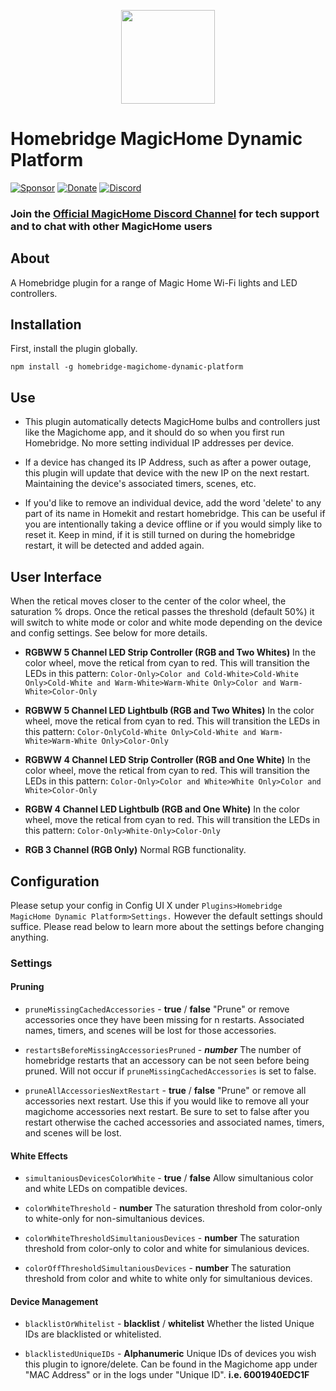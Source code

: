
<p align="center">

<img src="https://github.com/Lethegrin/HomebridgeMagicHome-DynamicPlatform/blob/master/branding/logos/zackneticlogo.svg" width="150">

</p>


# Homebridge MagicHome Dynamic Platform
[![Sponsor](https://img.shields.io/badge/Sponsor-GitHub-%23181717?style=for-the-badge&logo=GitHub)](https://github.com/sponsors/Zacknetic)
[![Donate](https://img.shields.io/badge/Donate-PayPal-%2300457C?style=for-the-badge&logo=PayPal)](https://www.paypal.com/paypalme/zacharyavino)
[![Discord](https://img.shields.io/badge/Chat-Discord-%237289DA?style=for-the-badge&logo=Discord)](https://discord.gg/c8xpmZSNZC)

### Join the [Official MagicHome Discord Channel](https://discord.gg/c8xpmZSNZC) for tech support and to chat with other MagicHome users

## About

A Homebridge plugin for a range of Magic Home Wi-Fi lights and LED controllers.

## Installation

First, install the plugin globally.

````
npm install -g homebridge-magichome-dynamic-platform
````

## Use

* This plugin automatically detects MagicHome bulbs and controllers just like the Magichome app, and it should do so when you first run Homebridge. No more setting individual IP addresses per device.

* If a device has changed its IP Address, such as after a power outage, this plugin will update that device with the new IP on the next restart. Maintaining the device's associated timers, scenes, etc.

* If you'd like to remove an individual device, add the word 'delete' to any part of its name in Homekit and restart homebridge. This can be useful if you are intentionally taking a device offline or if you would simply like to reset it. Keep in mind, if it is still turned on during the homebridge restart, it will be detected and added again.

## User Interface

When the retical moves closer to the center of the color wheel, the saturation % drops. Once the retical passes the threshold (default 50%) it will switch to white mode or color and white mode depending on the device and config settings. See below for more details.

* **RGBWW 5 Channel LED Strip Controller (RGB and Two Whites)** In the color wheel, move the retical from cyan to red. This will transition the LEDs in this pattern:
```Color-Only>Color and Cold-White>Cold-White Only>Cold-White and Warm-White>Warm-White Only>Color and Warm-White>Color-Only```

* **RGBWW 5 Channel LED Lightbulb (RGB and Two Whites)** In the color wheel, move the retical from cyan to red. This will transition the LEDs in this pattern:
```Color-OnlyCold-White Only>Cold-White and Warm-White>Warm-White Only>Color-Only```

* **RGBWW 4 Channel LED Strip Controller (RGB and  One White)** In the color wheel, move the retical from cyan to red. This will transition the LEDs in this pattern:
```Color-Only>Color and White>White Only>Color and White>Color-Only```

* **RGBW 4 Channel LED Lightbulb (RGB and One White)** In the color wheel, move the retical from cyan to red. This will transition the LEDs in this pattern:
```Color-Only>White-Only>Color-Only```

* **RGB 3 Channel (RGB Only)** Normal RGB functionality.

## Configuration

Please setup your config in Config UI X under ```Plugins>Homebridge MagicHome Dynamic Platform>Settings.``` 
However the default settings should suffice. Please read below to learn more about the settings before changing anything.

### Settings

#### Pruning

* `pruneMissingCachedAccessories` - **true** / **false** "Prune" or remove accessories once they have been missing for n restarts. Associated names, timers, and scenes will be lost for those accessories.

* `restartsBeforeMissingAccessoriesPruned` - ***number*** The number of homebridge restarts that an accessory can be not seen before being pruned. Will not occur if `pruneMissingCachedAccessories` is set to false.

* `pruneAllAccessoriesNextRestart` - **true** / **false** "Prune" or remove all accessories next restart. Use this if you would like to remove all your magichome accessories next restart. Be sure to set to false after you restart otherwise the cached accessories and associated names, timers, and scenes will be lost.

#### White Effects

* `simultaniousDevicesColorWhite` - **true** / **false** Allow simultanious color and white LEDs on compatible devices.

* `colorWhiteThreshold` - **number** The saturation threshold from color-only to white-only for non-simultanious devices.

* `colorWhiteThresholdSimultaniousDevices` - **number** The saturation threshold from color-only to color and white for simulanious devices.

* `colorOffThresholdSimultaniousDevices` - **number** The saturation threshold from color and white to white only for simultanious devices.

#### Device Management

* `blacklistOrWhitelist` - **blacklist** / **whitelist** Whether the listed Unique IDs are blacklisted or whitelisted.

* `blacklistedUniqueIDs` - **Alphanumeric** Unique IDs of devices you wish this plugin to ignore/delete. Can be found in the Magichome app under "MAC Address" or in the logs under "Unique ID". **i.e. 6001940EDC1F**
